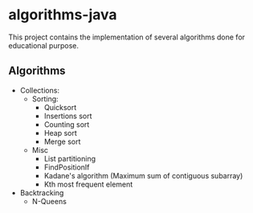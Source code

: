 # algorithms-java

This project contains the implementation of several algorithms done for educational purpose.

## Algorithms

* Collections:
    * Sorting:
        * Quicksort
        * Insertions sort
        * Counting sort
        * Heap sort
        * Merge sort
    * Misc
        * List partitioning
        * FindPositionIf
        * Kadane's algorithm (Maximum sum of contiguous subarray)
        * Kth most frequent element
* Backtracking
    * N-Queens

